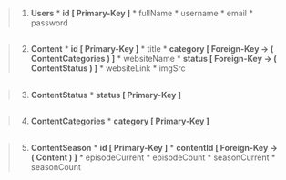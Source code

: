 

 >1. **Users** 
	* **id  [ Primary-Key ]**
	* fullName
	* username
	* email
	* password
##

>2. **Content**
	* **id  [ Primary-Key ]**
	* title
	*  **category [ Foreign-Key -> ( ContentCategories ) ]**
	* websiteName
	* **status  [ Foreign-Key -> ( ContentStatus ) ]**
	* websiteLink
	* imgSrc
##

>3. **ContentStatus**
	* **status  [ Primary-Key ]**
##

>4. **ContentCategories**
	* **category  [ Primary-Key ]**
##

>5. **ContentSeason**
	* **id  [ Primary-Key ]**
	* **contentId [ Foreign-Key -> ( Content ) ]**
	* episodeCurrent
	* episodeCount
	* seasonCurrent
	* seasonCount
